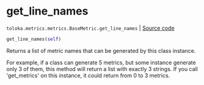 # get_line_names
`toloka.metrics.metrics.BaseMetric.get_line_names` | [Source code](https://github.com/Toloka/toloka-kit/blob/v0.1.25/src/metrics/metrics.py#L109)

```python
get_line_names(self)
```

Returns a list of metric names that can be generated by this class instance.


For example, if a class can generate 5 metrics, but some instance generate only 3 of them,
this method will return a list with exactly 3 strings. If you call 'get_metrics' on this instance,
it could return from 0 to 3 metrics.


